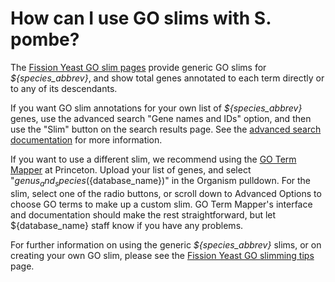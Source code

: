# How can I use GO slims with S. pombe?
<!-- pombase_categories: Genome statistics and lists,Tools and resources,Using ontologies -->

The [Fission Yeast GO slim pages](documentation/pombase-go-slim-documentation)
provide generic GO slims for *${species_abbrev}*, and show total genes
annotated to each term directly or to any of its descendants.

If you want GO slim annotations for your own list of *${species_abbrev}* genes,
use the advanced search "Gene names and IDs" option, and then use the "Slim"
button on the search results page. See the [advanced search
documentation](documentation/advanced-search) for more information.

If you want to use a different slim, we recommend using the [GO Term
Mapper](http://go.princeton.edu/cgi-bin/GOTermMapper) at Princeton.
Upload your list of genes, and select "${genus_and_species}
(${database_name})" in the Organism pulldown. For the slim, select one of the
radio buttons, or scroll down to Advanced Options to choose GO terms
to make up a custom slim. GO Term Mapper's interface and documentation
should make the rest straightforward, but let ${database_name} staff know if
you have any problems.

For further information on using the generic *${species_abbrev}* slims, or on
creating your own GO slim, please see the [Fission Yeast GO slimming tips](/browse-curation/fission-yeast-go-slimming-tips) page.

